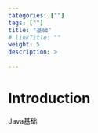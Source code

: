```yaml
---
categories: [""] 
tags: [""] 
title: "基础"
# linkTitle: ""
weight: 5
description: >
  
---
```


# Introduction
Java基础
